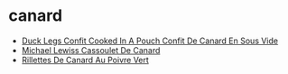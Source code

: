 # canard

 * [Duck Legs Confit Cooked In A Pouch Confit De Canard En Sous Vide](index/d/duck-legs-confit-cooked-in-a-pouch-confit-de-canard-en-sous-vide.json)
 * [Michael Lewiss Cassoulet De Canard](index/m/michael-lewiss-cassoulet-de-canard-104755.json)
 * [Rillettes De Canard Au Poivre Vert](index/r/rillettes-de-canard-au-poivre-vert-13538.json)
